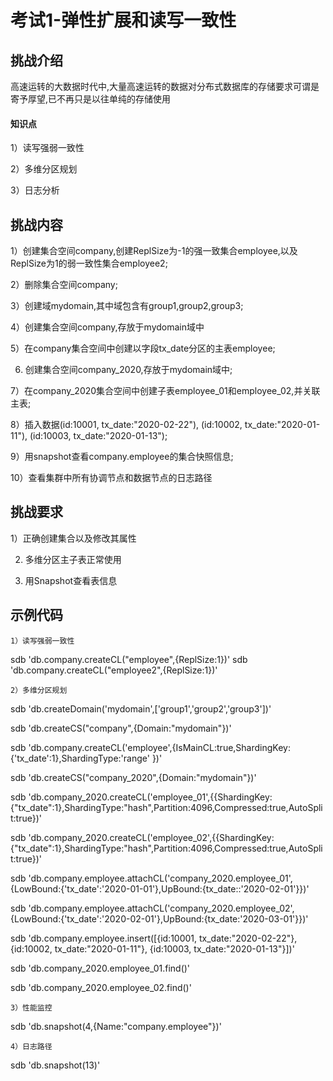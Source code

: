 # 考试1-弹性扩展和读写一致性

## 挑战介绍

高速运转的大数据时代中,大量高速运转的数据对分布式数据库的存储要求可谓是寄予厚望,已不再只是以往单纯的存储使用

#### 知识点

1）读写强弱一致性

2）多维分区规划

3）日志分析

## 挑战内容

1）创建集合空间company,创建ReplSize为-1的强一致集合employee,以及ReplSize为1的弱一致性集合employee2;

2）删除集合空间company;

3）创建域mydomain,其中域包含有group1,group2,group3;

4）创建集合空间company,存放于mydomain域中

5）在company集合空间中创建以字段tx_date分区的主表employee;

6) 创建集合空间company_2020,存放于mydomain域中;

7）在company_2020集合空间中创建子表employee_01和employee_02,并关联主表;

8）插入数据(id:10001, tx_date:"2020-02-22"), (id:10002, tx_date:"2020-01-11"), (id:10003, tx_date:"2020-01-13");

9）用snapshot查看company.employee的集合快照信息;

10）查看集群中所有协调节点和数据节点的日志路径

## 挑战要求

1）正确创建集合以及修改其属性

2) 多维分区主子表正常使用

3) 用Snapshot查看表信息
 
## 示例代码

```
1）读写强弱一致性
```
sdb 'db.company.createCL("employee",{ReplSize:1})'
sdb 'db.company.createCL("employee2",{ReplSize:1})'

```
2）多维分区规划
```
sdb 'db.createDomain('mydomain',['group1','group2','group3'])'

sdb 'db.createCS("company",{Domain:"mydomain"})'

sdb 'db.company.createCL('employee',{IsMainCL:true,ShardingKey:{'tx_date':1},ShardingType:'range' })'

sdb 'db.createCS("company_2020",{Domain:"mydomain"})'

sdb 'db.company_2020.createCL('employee_01',{{ShardingKey:{"tx_date":1},ShardingType:"hash",Partition:4096,Compressed:true,AutoSplit:true})'

sdb 'db.company_2020.createCL('employee_02',{{ShardingKey:{"tx_date":1},ShardingType:"hash",Partition:4096,Compressed:true,AutoSplit:true})'

sdb 'db.company.employee.attachCL('company_2020.employee_01',{LowBound:{'tx_date':'2020-01-01'},UpBound:{tx_date::'2020-02-01'}})'

sdb 'db.company.employee.attachCL('company_2020.employee_02',{LowBound:{'tx_date':'2020-02-01'},UpBound:{tx_date:'2020-03-01'}})'

sdb 'db.company.employee.insert([{id:10001, tx_date:"2020-02-22"}, {id:10002, tx_date:"2020-01-11"}, {id:10003, tx_date:"2020-01-13"}])'

sdb 'db.company_2020.employee_01.find()'

sdb 'db.company_2020.employee_02.find()'
```
3）性能监控
```
sdb 'db.snapshot(4,{Name:"company.employee"})'
```
4）日志路径
```
sdb 'db.snapshot(13)'
```


